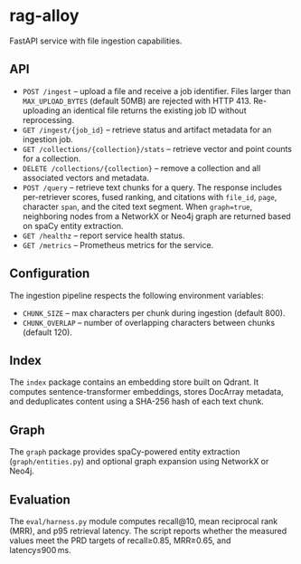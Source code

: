 # rag-alloy

FastAPI service with file ingestion capabilities.

## API

- `POST /ingest` – upload a file and receive a job identifier. Files larger than `MAX_UPLOAD_BYTES` (default 50MB) are rejected with HTTP 413. Re-uploading an identical file returns the existing job ID without reprocessing.
- `GET /ingest/{job_id}` – retrieve status and artifact metadata for an ingestion job.
- `GET /collections/{collection}/stats` – retrieve vector and point counts for a collection.
- `DELETE /collections/{collection}` – remove a collection and all associated vectors and metadata.
- `POST /query` – retrieve text chunks for a query. The response includes per-retriever scores, fused ranking, and citations with `file_id`, `page`, character `span`, and the cited text segment. When `graph=true`, neighboring nodes from a NetworkX or Neo4j graph are returned based on spaCy entity extraction.
- `GET /healthz` – report service health status.
- `GET /metrics` – Prometheus metrics for the service.

## Configuration

The ingestion pipeline respects the following environment variables:

- `CHUNK_SIZE` – max characters per chunk during ingestion (default 800).
- `CHUNK_OVERLAP` – number of overlapping characters between chunks (default 120).

## Index

The `index` package contains an embedding store built on Qdrant. It computes
sentence-transformer embeddings, stores DocArray metadata, and deduplicates
content using a SHA-256 hash of each text chunk.

## Graph

The `graph` package provides spaCy-powered entity extraction (`graph/entities.py`) and optional graph expansion using NetworkX or Neo4j.

## Evaluation

The `eval/harness.py` module computes recall@10, mean reciprocal rank (MRR),
and p95 retrieval latency. The script reports whether the measured values meet
the PRD targets of recall≥0.85, MRR≥0.65, and latency≤900 ms.

